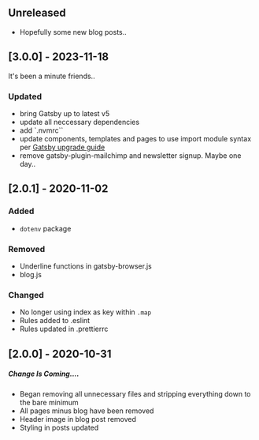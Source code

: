## Unreleased

- Hopefully some new blog posts.. 

## [3.0.0] - 2023-11-18

It's been a minute friends.. 

### Updated

- bring Gatsby up to latest v5
- update all neccessary dependencies
- add `.nvmrc``
- update components, templates and pages to use import module syntax per [Gatsby upgrade guide](https://www.gatsbyjs.com/docs/reference/release-notes/migrating-from-v2-to-v3/#css-modules-are-imported-as-es-modules)
- remove gatsby-plugin-mailchimp and newsletter signup. Maybe one day.. 

## [2.0.1] - 2020-11-02

### Added

- `dotenv` package

### Removed

- Underline functions in gatsby-browser.js
- blog.js

### Changed

- No longer using index as key within `.map`
- Rules added to .eslint
- Rules updated in .prettierrc

## [2.0.0] - 2020-10-31

##### Change Is Coming....

- Began removing all unnecessary files and stripping everything down to the bare minimum
- All pages minus blog have been removed
- Header image in blog post removed
- Styling in posts updated
